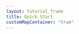```yaml
---
layout: tutorial_frame
title: Quick Start
customMapContainer: "true"
---
```

<div id='mapid' style='width: 600px; height: 400px;'></div>
<script>

	var mymap = L.map('mapid').setView([51.505, -0.09], 13);

	L.tileLayer('https://api.tiles.mapbox.com/v4/{id}/{z}/{x}/{y}.png?access_token=pk.eyJ1IjoibWFwYm94IiwiYSI6ImNpejY4NXVycTA2emYycXBndHRqcmZ3N3gifQ.rJcFIG214AriISLbB6B5aw', {
		maxZoom: 18,
		attribution: 'Map data &copy; <a href="http://openstreetmap.org">OpenStreetMap</a> contributors, ' +
			'<a href="https://creativecommons.org/licenses/by-sa/2.0/">CC-BY-SA</a>, ' +
			'Imagery © <a href="http://mapbox.com">Mapbox</a>',
		id: 'mapbox.streets'
	}).addTo(mymap);

	L.marker([51.5, -0.09]).addTo(mymap)
		.bindPopup("<b>Hello world!</b><br />I am a popup.").openPopup();

	L.circle([51.508, -0.11], 500, {
		color: 'red',
		fillColor: '#f03',
		fillOpacity: 0.5
	}).addTo(mymap).bindPopup("I am a circle.");

	L.polygon([
		[51.509, -0.08],
		[51.503, -0.06],
		[51.51, -0.047]
	]).addTo(mymap).bindPopup("I am a polygon.");


	var popup = L.popup();

</script>
